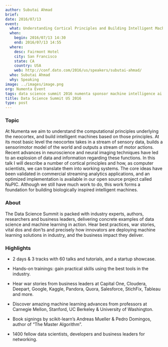 ```yaml
---
author: Subutai Ahmad
brief:
date: 2016/07/13
event:
  what: Understanding Cortical Principles and Building Intelligent Machines
  when:
    begin: 2016/07/13 14:30
    end: 2016/07/13 14:55
  where:
    desc: Fairmont Hotel
    city: San Francisco
    state: CA
    country: USA
    web: http://conf.dato.com/2016/us/speakers/subutai-ahmad/
  who: Subutai Ahmad
  why: Speaking
image: ../images/image.png
org: Numenta Event
tags: data science summit 2016 numenta sponsor machine intelligence ai
title: Data Science Summit US 2016
type: post
---
```


### Topic

At Numenta we aim to understand the computational principles underlying the
neocortex, and build intelligent machines based on those principles. At its most
basic level the neocortex takes in a stream of sensory data, builds a
sensorimotor model of the world and outputs a stream of motor actions. Recent
advances in neuroscience and neural imaging techniques have led to an explosion
of data and information regarding these functions. In this talk I will describe
a number of cortical principles and how, as computer scientists, we can
translate them into working systems. The core ideas have been validated in
commercial streaming analytics applications, and an optimized implementation is
available in our open source project called NuPIC. Although we still have much
work to do, this work forms a foundation for building biologically inspired
intelligent machines.

### About

The Data Science Summit is packed with industry experts, authors, researchers
and business leaders, delivering concrete examples of data science and machine
learning in action. Hear best practices, war stories, vital dos and don’ts and
precisely how innovators are deploying machine learning solutions in industry,
and the business impact they deliver.

### Highlights

* 2 days & 3 tracks with 60 talks and tutorials, and a startup showcase.

* Hands-on trainings: gain practical skills using the best tools in the
  industry.

* Hear war stories from business leaders at Capital One, Cloudera, Deepart,
  Google, Kaggle, Pandora, Quora, Salesforce, StichFix, Tableau and more.

* Discover amazing machine learning advances from professors at Carnegie Mellon,
  Stanford, UC Berkeley & University of Washington.

* Book signings by scikit-learn’s Andreas Mueller & Pedro Domingos, author of
  “The Master Algorithm”.

* 1400 fellow data scientists, developers and business leaders for networking.
